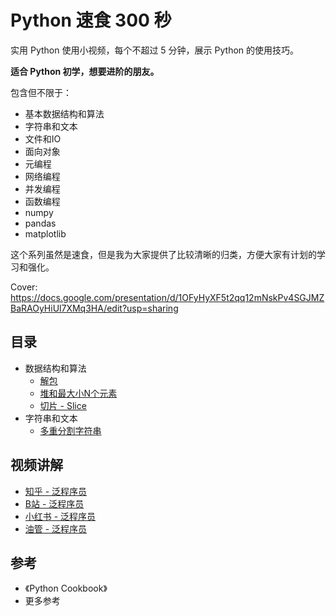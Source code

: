 # Python 速食 300 秒

实用 Python 使用小视频，每个不超过 5 分钟，展示 Python 的使用技巧。

**适合 Python 初学，想要进阶的朋友。**

包含但不限于：

- 基本数据结构和算法
- 字符串和文本
- 文件和IO
- 面向对象
- 元编程
- 网络编程
- 并发编程
- 函数编程
- numpy
- pandas
- matplotlib

这个系列虽然是速食，但是我为大家提供了比较清晰的归类，方便大家有计划的学习和强化。

Cover: https://docs.google.com/presentation/d/1OFyHyXF5t2qq12mNskPv4SGJMZBaRAOyHiUl7XMq3HA/edit?usp=sharing

## 目录

- 数据结构和算法
  - [解包](content/1-数据结构和算法/1-1-解包.ipynb)
  - [堆和最大小N个元素](content/1-数据结构和算法/1-2-%E6%9C%80%E5%A4%A7%E6%9C%80%E5%B0%8FN%E4%B8%AA%E5%85%83%E7%B4%A0.ipynb)
  - [切片 - Slice](content/1-数据结构和算法/1-3-切片.ipynb)
- 字符串和文本
  - [多重分割字符串](content/2-字符串和文本/2-1-split-string-multi-deli.ipynb)

## 视频讲解

- [知乎 - 泛程序员](https://www.zhihu.com/zvideo/1604974643713900544)
- [B站 - 泛程序员](https://www.bilibili.com/video/BV1wY411q7dn/?vd_source=da65fd0f11a3d90e543b48cf26e65fb7)
- [小红书 - 泛程序员](https://www.xiaohongshu.com/user/profile/5d093f22000000001201fe8a)
- [油管 - 泛程序员](https://www.youtube.com/watch?v=Jn92wKNF5kc&list=PL5ETbHWvsj-HMT5pFw6p6t_tPLI17l0y3)

## 参考

- 《Python Cookbook》
- 更多参考